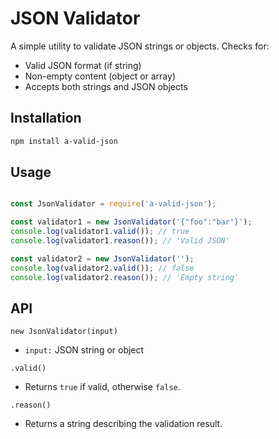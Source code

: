 # JSON Validator

A simple utility to validate JSON strings or objects. Checks for:

- Valid JSON format (if string)
- Non-empty content (object or array)
- Accepts both strings and JSON objects

## Installation

```bash
npm install a-valid-json
```

## Usage

```js

const JsonValidator = require('a-valid-json');

const validator1 = new JsonValidator('{"foo":"bar"}');
console.log(validator1.valid()); // true
console.log(validator1.reason()); // 'Valid JSON'

const validator2 = new JsonValidator('');
console.log(validator2.valid()); // false
console.log(validator2.reason()); // 'Empty string'
```

## API
`new JsonValidator(input)`
* `input:` JSON string or object

`.valid()`
* Returns `true` if valid, otherwise `false`.

`.reason()`
* Returns a string describing the validation result.